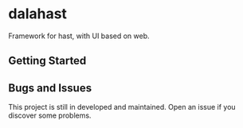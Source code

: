 # dalahast

Framework for hast, with UI based on web.

## Getting Started

## Bugs and Issues

This project is still in developed and maintained. Open an issue if you discover some problems.
